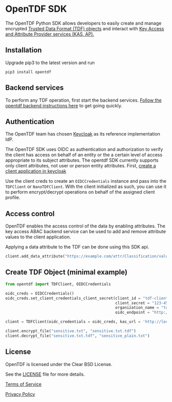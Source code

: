 # OpenTDF SDK

The OpenTDF Python SDK allows developers to easily create and manage encrypted [Trusted Data Format (TDF) objects](https://github.com/opentdf/spec) and interact with [Key Access and Attribute Provider services (KAS, AP).](https://github.com/opentdf/spec/tree/main/protocol)

## Installation

Upgrade pip3 to the latest version and run

```shell
pip3 install opentdf
```

## Backend services

To perform any TDF operation, first start the backend services. [Follow the opentdf backend instructions here](https://github.com//opentdf/documentation/tree/main//quickstart) to get going quickly.

## Authentication 

The OpenTDF team has chosen [Keycloak](https://www.keycloak.org) as its reference implementation IdP.

The OpenTDF SDK uses OIDC as authentication and authorization to verify the client has access on behalf of an entity or the a certain level of access appropriate to its subject attributes. The opentdf SDK currently supports only client attributes, not user or person entity attributes. First, [create a client application in keycloak](https://www.keycloak.org/docs/latest/authorization_services/#_resource_server_create_client)

Use the client creds to create an `OIDCCredentials` instance and pass into the `TDFClient` or `NanoTDFClient`. With the client initialized as such, you can use it  to perform encrypt/decrypt operations on behalf of the assigned client profile.

## Access control

OpenTDF enables the access control of the data by enabling attributes. The key access ABAC backend service can be used to add and remove attribute values to the client application.

Applying a data attribute to the TDF can be done using this SDK api.

```python
client.add_data_attribute("https://example.com/attr/Classification/value/S", "optionalKasUrl")
```


## Create TDF Object (minimal example)

```python
from opentdf import TDFClient, OIDCCredentials

oidc_creds = OIDCCredentials()
oidc_creds.set_client_credentials_client_secret(client_id = "tdf-client",
                                                client_secret = "123-456",
                                                organization_name = "tdf",
                                                oidc_endpoint = "http://localhost:65432/")

client = TDFClient(oidc_credentials = oidc_creds, kas_url = 'http://localhost:65432/api/kas')

client.encrypt_file("sensitive.txt", "sensitive.txt.tdf")
client.decrypt_file("sensitive.txt.tdf", "sensitive_plain.txt")

```

## License
OpenTDF is licensed under the Clear BSD License.

See the [LICENSE](https://github.com/opentdf/client-cpp/blob/main/LICENSE) file for more details.

[Terms of Service](https://www.virtru.com/terms-of-service/)

[Privacy Policy](https://www.virtru.com/privacy-policy/)
